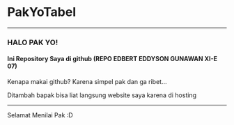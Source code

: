 # PakYoTabel
<hr>
<h3>HALO PAK YO!</h3>
<h4>Ini Repository Saya di github (REPO EDBERT EDDYSON GUNAWAN XI-E 07)</h4>

<p>Kenapa makai github? Karena simpel pak dan ga ribet...</p>
<p>Ditambah bapak bisa liat langsung website saya karena di hosting</p>

<hr>
Selamat Menilai Pak :D
